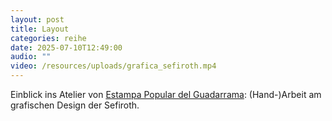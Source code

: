 ```yaml
---
layout: post
title: Layout
categories: reihe
date: 2025-07-10T12:49:00
audio: ""
video: /resources/uploads/grafica_sefiroth.mp4
---
```

Einblick ins Atelier von [Estampa Popular del Guadarrama](https://www.instagram.com/estam.popular.guadarrama/): (Hand-)Arbeit am grafischen Design der Sefiroth.
